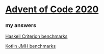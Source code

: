 # [Advent of Code 2020](https://adventofcode.com/2020)
### my answers

[Haskell Criterion benchmarks](aoc2020-bench.html)

[Kotlin JMH benchmarks](results.txt)
